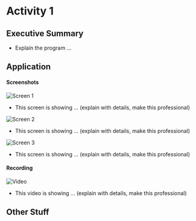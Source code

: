 # Activity 1

## Executive Summary

- Explain the program ...

## Application 

#### Screenshots

![Screen 1]()

- This screen is showing ...  (explain with details, make this professional)

![Screen 2]()

- This screen is showing ...  (explain with details, make this professional)

![Screen 3]()

- This screen is showing ...  (explain with details, make this professional)

#### Recording

![Video]()

- This video is showing ...  (explain with details, make this professional)

## Other Stuff
